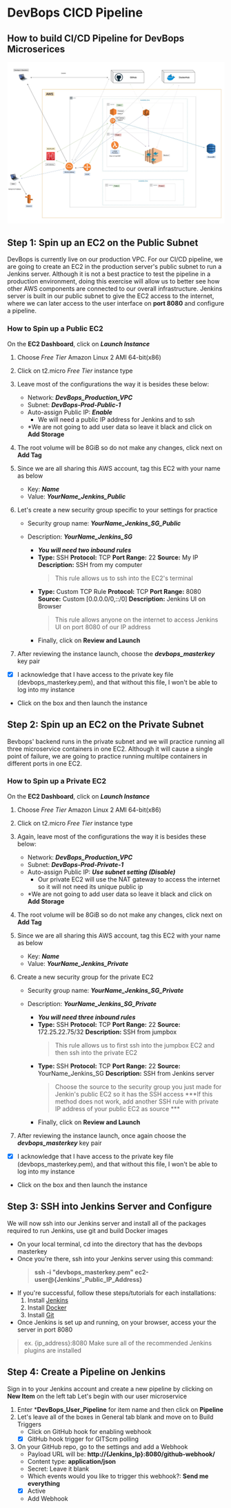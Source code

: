 # DevBops CICD Pipeline

## How to build CI/CD Pipeline for DevBops Microserices

![Jenkins_Pipeline_Diagram](https://github.com/anishmoktan/DevBops_CICD_Pipeline/blob/main/images/DevBops_Jenkins_Chart.jpg)

## Step 1: Spin up an EC2 on the Public Subnet   
DevBops is currently live on our production VPC. For our CI/CD pipeline, we are going to create an EC2 in the production server's public subnet to run a Jenkins server. Although it is not a best practice to test the pipeline in a production environment, doing this exercise will allow us to better see how other AWS components are connected to our overall infrastructure. Jenkins server is built in our public subnet to give the EC2 access to the internet, where we can later access to the user interface on **port 8080** and configure a pipeline. 

### How to Spin up a Public EC2
On the **EC2 Dashboard**, click on ***Launch Instance***

1. Choose *Free Tier* Amazon Linux 2 AMI 64-bit(x86) 

2. Click on t2.micro *Free Tier* instance type

3. Leave most of the configurations the way it is besides these below:
    - Network: ***DevBops_Production_VPC***
    - Subnet: ***DevBops-Prod-Public-1***
    - Auto-assign Public IP: ***Enable***
        - We will need a public IP address for Jenkins and to ssh
    - *We are not going to add user data so leave it black and click on **Add Storage**

4. The root volume will be 8GiB so do not make any changes, click next on **Add Tag**

5. Since we are all sharing this AWS account, tag this EC2 with your name as below
    - Key: ***Name***
    - Value: ***YourName_Jenkins_Public***

6. Let's create a new security group specific to your settings for practice
    - Security group name: ***YourName_Jenkins_SG_Public***
    - Description: ***YourName_Jenkins_SG***

        - ***You will need two inbound rules***
        - **Type:** SSH **Protocol:** TCP **Port Range:** 22 **Source:** My IP **Description:** SSH from my computer
            > This rule allows us to ssh into the EC2's terminal
        - **Type:** Custom TCP Rule **Protocol:** TCP **Port Range:** 8080 **Source:** Custom [0.0.0.0/0,::/0] **Description:** Jenkins UI on Browser
            > This rule allows anyone on the internet to access Jenkins UI on port 8080 of our IP address
        - Finally, click on **Review and Launch**
7. After reviewing the instance launch, choose the ***devbops_masterkey*** key pair 
- [x] I acknowledge that I have access to the private key file (devbops_masterkey.pem), and that without this file, I won't be able to log into my instance
- Click on the box and then launch the instance

## Step 2: Spin up an EC2 on the Private Subnet   
Bevbops' backend runs in the private subnet and we will practice running all three microservice containers in one EC2. Although it will cause a single point of failure, we are going to practice running multilpe containers in different ports in one EC2. 

### How to Spin up a Private EC2
On the **EC2 Dashboard**, click on ***Launch Instance***

1. Choose *Free Tier* Amazon Linux 2 AMI 64-bit(x86) 

2. Click on t2.micro *Free Tier* instance type

3. Again, leave most of the configurations the way it is besides these below:
    - Network: ***DevBops_Production_VPC***
    - Subnet: ***DevBops-Prod-Private-1***
    - Auto-assign Public IP: ***Use subnet setting (Disable)***
        - Our private EC2 will use the NAT gateway to access the internet so it will not need its unique public ip
    - *We are not going to add user data so leave it black and click on **Add Storage**

4. The root volume will be 8GiB so do not make any changes, click next on **Add Tag**

5. Since we are all sharing this AWS account, tag this EC2 with your name as below
    - Key: ***Name***
    - Value: ***YourName_Jenkins_Private***

6. Create a new security group for the private EC2
    - Security group name: ***YourName_Jenkins_SG_Private***
    - Description: ***YourName_Jenkins_SG_Private***

        - ***You will need three inbound rules***
        - **Type:** SSH **Protocol:** TCP **Port Range:** 22 **Source:** 172.25.22.75/32 **Description:** SSH from jumpbox
            > This rule allows us to first ssh into the jumpbox EC2 and then ssh into the private EC2
        - **Type:** SSH **Protocol:** TCP **Port Range:** 22 **Source:** YourName_Jenkins_SG **Description:** SSH from Jenkins server
            > Choose the source to the security group you just made for Jenkin's public EC2 so it has the SSH access
            > ***If this method does not work, add another SSH rule with private IP address of your public EC2 as source ***
        - Finally, click on **Review and Launch**
7. After reviewing the instance launch, once again choose the ***devbops_masterkey*** key pair 
- [x] I acknowledge that I have access to the private key file (devbops_masterkey.pem), and that without this file, I won't be able to log into my instance
- Click on the box and then launch the instance

## Step 3: SSH into Jenkins Server and Configure
We will now ssh into our Jenkins server and install all of the packages required to run Jenkins, use git and build Docker images 
- On your local terminal, cd into the directory that has the devbops masterkey
- Once you're there, ssh into your Jenkins server using this command:  
    > **ssh -i "devbops_masterkey.pem" ec2-user@{Jenkins'_Public_IP_Address}**
- If you're successful, follow these steps/tutorials for each installations:
    1. Install [Jenkins](https://www.youtube.com/watch?v=jmm8DsosBqw&ab_channel=AutomationStepbyStep-RaghavPal)
    2. Install [Docker](https://www.youtube.com/watch?v=d05z5ZO4vbE&t=182s&ab_channel=YBMadhuSudhanReddy)
    3. Install [Git](https://git-scm.com/book/en/v2/Getting-Started-Installing-Git)
- Once Jenkins is set up and running, on your browser, access your the server in port 8080
> ex. {ip_address}:8080
> Make sure all of the recommended Jenkins plugins are installed 

## Step 4: Create a Pipeline on Jenkins
Sign in to your Jenkins account and create a new pipeline by clicking on **New Item** on the left tab
Let's begin with our user microservice

1. Enter ***DevBops_User_Pipeline** for item name and then click on **Pipeline**
2. Let's leave all of the boxes in General tab blank and move on to Build Triggers
    - Click on GitHub hook for enabling webhook 
    - [x] GitHub hook trigger for GITScm polling
3. On your GitHub repo, go to the settings and add a Webhook
    - Payload URL will be: **http://{Jenkins_Ip}:8080/github-webhook/**
    - Content type: **application/json**
    - Secret: Leave it blank
    - Which events would you like to trigger this webhook?: **Send me everything**
    - [x] Active
    - Add Webhook


